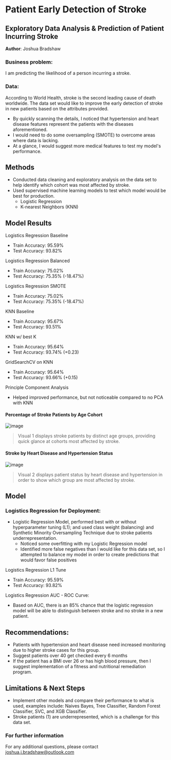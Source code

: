 # Patient Early Detection of Stroke
## Exploratory Data Analysis & Prediction of Patient Incurring Stroke

**Author**: Joshua Bradshaw

### Business problem:

I am predicting the likelihood of a person incurring a stroke.


### Data:
According to World Health, stroke is the second leading cause of death worldwide. The data set would like to improve the early detection of stroke in new patients based on the attributes provided.
- By quickly scanning the details, I noticed that hypertension and heart disease features represent the patients with the diseases aforementioned.
- I would need to do some oversampling (SMOTE) to overcome areas where data is lacking. 
- At a glance, I would suggest more medical features to test my model's performance. 


## Methods
* Conducted data cleaning and exploratory analysis on the data set to help identify which cohort was most affected by stroke.
* Used supervised machine learning models to test which model would be best for production.
  * Logistic Regression
  * K-nearest Neighbors (KNN)


## Model Results
Logistics Regression Baseline
* Train Accuracy: 95.59%
* Test Accuracy: 93.82%

Logistics Regression Balanced
* Train Accuracy: 75.02%
* Test Accuracy: 75.35% (-18.47%)

Logistics Regression SMOTE
* Train Accuracy: 75.02%
* Test Accuracy: 75.35% (-18.47%)

KNN Baseline
* Train Accuracy: 95.67%
* Test Accuracy: 93.51%

KNN w/ best K
* Train Accuracy: 95.64%
* Test Accuracy: 93.74% (+0.23)

GridSearchCV on KNN
* Train Accuracy: 95.64%
* Test Accuracy: 93.66% (+0.15)

Principle Component Analysis
* Helped improved performance, but not noticeable compared to no PCA with KNN

#### Percentage of Stroke Patients by Age Cohort
![image](https://user-images.githubusercontent.com/83310016/182333081-715edc72-7e01-4503-a709-c21e079d2675.png)


> Visual 1 displays stroke patients by distinct age groups, providing quick glance at cohorts most affected by stroke.

#### Stroke by Heart Disease and Hypertension Status
![image](https://user-images.githubusercontent.com/83310016/182333419-3bea013a-1562-49a4-9781-e373804fef8a.png)

> Visual 2 displays patient status by heart disease and hypertension in order to show which group are most affected by stroke.

## Model
### Logistics Regression for Deployment:
* Logistic Regression Model, performed best with or without hyperparameter tuning (L1); and used class weight (balancing) and Synthetic Minority Oversampling Technique due to stroke patients underrepresentation.
  * Noticed some overfitting with my Logistic Regression model
  * Identified more false negatives than I would like for this data set, so I attempted to balance my model in order to create predictions that would favor false positives

Logistics Regression L1 Tune
* Train Accuracy: 95.59%
* Test Accuracy: 93.82%

Logistics Regression AUC - ROC Curve:
* Based on AUC, there is an 85% chance that the logistic regression model will be able to distinguish between stroke and no stroke in a new patient.

## Recommendations:

* Patients with hypertension and heart disease need increased monitoring due to higher stroke cases for this group.
* Suggest patients over 40 get checked every 6 months
* If the patient has a BMI over 26 or has high blood pressure, then I suggest implementation of a fitness and nutritional remediation program.

## Limitations & Next Steps

* Implement other models and compare their performance to what is used, examples include: Naives Bayes, Tree Classifier, Random Forest Classifier, SVC, and XGB Classifier.
* Stroke patients (1) are underrepresented, which is a challenge for this data set. 


### For further information


For any additional questions, please contact joshua.j.bradshaw@outlook.com

